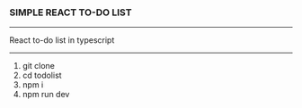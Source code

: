 ### SIMPLE REACT TO-DO LIST 
***
React to-do list in typescript

***
1) git clone
2) cd todolist
3) npm i
4) npm run dev